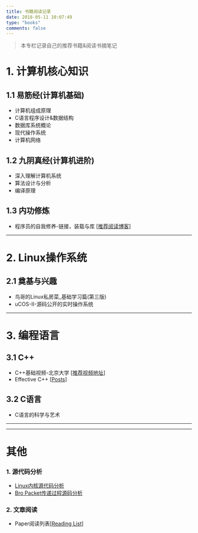 ```yaml
---
title: 书籍阅读记录
date: 2018-05-11 10:07:49
type: "books"
comments: false
---
```

> 本专栏记录自己的推荐书籍&阅读书摘笔记

# 1. 计算机核心知识

## 1.1 易筋经(计算机基础)

- 计算机组成原理
- C语言程序设计&数据结构
- 数据库系统概论
- 现代操作系统
- 计算机网络

## 1.2 九阴真经(计算机进阶)

- 深入理解计算机系统
- 算法设计与分析
- 编译原理

## 1.3 内功修炼

- 程序员的自我修养-链接，装载与库 [[推荐阅读博客](https://liam0205.me/series/)]

*****

# 2. Linux操作系统

## 2.1 奠基与兴趣

- 鸟哥的Linux私房菜_基础学习篇(第三版)
- uCOS-II-源码公开的实时操作系统

*****

# 3. 编程语言

## 3.1 C++

- C++基础视频-北京大学 [[推荐视频地址](https://www.coursera.org/learn/cpp-chengxu-sheji/home/welcome)]
- Effective C++ [[Posts](http://guozet.me/tags/EffectiveC/)]

## 3.2 C语言

- C语言的科学与艺术
  
*****

---

# 其他

### 1. 源代码分析

- [Linux内核源代码分析](../post/Linux-kernel-analysis-catalogue/)
- [Bro Packet传递过程源码分析](../post/Bro-source-codes-walkthought/)

### 2. 文章阅读

- Paper阅读列表[[Reading List](../post/All-Paper-Which-I-Read/)]